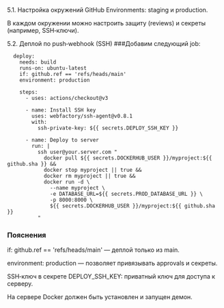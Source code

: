 5.1. Настройка окружений GitHub
Environments: staging и production.

В каждом окружении можно настроить защиту (reviews) и секреты (например, SSH‑ключи).

5.2. Деплой по push‑webhook (SSH)
###Добавим следующий job:

```
  deploy:
    needs: build
    runs-on: ubuntu-latest
    if: github.ref == 'refs/heads/main'
    environment: production

    steps:
      - uses: actions/checkout@v3

      - name: Install SSH key
        uses: webfactory/ssh-agent@v0.8.1
        with:
          ssh-private-key: ${{ secrets.DEPLOY_SSH_KEY }}

      - name: Deploy to server
        run: |
          ssh user@your.server.com "
            docker pull ${{ secrets.DOCKERHUB_USER }}/myproject:${{ github.sha }} &&
            docker stop myproject || true &&
            docker rm myproject || true &&
            docker run -d \
              --name myproject \
              -e DATABASE_URL=${{ secrets.PROD_DATABASE_URL }} \
              -p 8000:8000 \
              ${{ secrets.DOCKERHUB_USER }}/myproject:${{ github.sha }}
          "
```

### Пояснения
if: github.ref == 'refs/heads/main' — деплой только из main.

environment: production — позволяет привязывать approvals и секреты.

SSH‑ключ в секрете DEPLOY_SSH_KEY: приватный ключ для доступа к серверу.

На сервере Docker должен быть установлен и запущен демон.